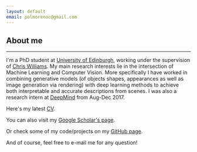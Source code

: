 ```yaml
---
layout: default
email: polmorenoc@gmail.com
---
```


## [](#header-2) About me

* * *

I'm a PhD student at [University of Edinburgh](http://www.anc.ed.ac.uk/), working under the supervision of [Chris Williams](http://homepages.inf.ed.ac.uk/ckiw/). My main research interests lie in the intersection of Machine Learning and Computer Vision. More specifically I have worked in combining generative models (of objects shapes, appearances as well as image generation via rendering) with deep learning methods to achieve both interpretable and accurate descriptions from scenes.
I was also a research intern at [DeepMind](https://deepmind.com/) from Aug-Dec 2017.

Here's my latest [CV](assets/pol_moreno_cv.pdf).

You can also visit my [Google Scholar's page](https://scholar.google.es/citations?user=CY0-T_MAAAAJ&hl=en&oi=sra).

Or check some of my code/projects on my [GitHub page](https://github.com/polmorenoc).

And of course, feel free to e-mail me for any question!
